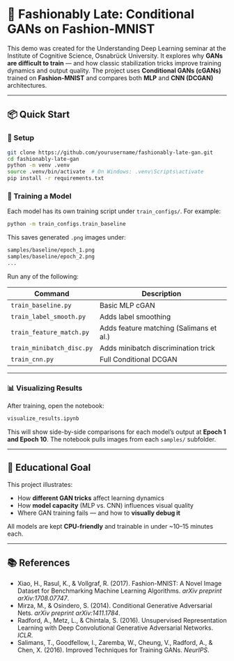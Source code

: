 # 🧵 Fashionably Late: Conditional GANs on Fashion-MNIST

This demo was created for the Understanding Deep Learning seminar at the Institute of Cognitive Science, Osnabrück University. It explores why **GANs are difficult to train** — and how classic stabilization tricks improve training dynamics and output quality. The project uses **Conditional GANs (cGANs)** trained on **Fashion-MNIST** and compares both **MLP** and **CNN (DCGAN)** architectures.

---

## 📦 Quick Start

### 🔧 Setup

```bash
git clone https://github.com/yourusername/fashionably-late-gan.git
cd fashionably-late-gan
python -m venv .venv
source .venv/bin/activate  # On Windows: .venv\Scripts\activate
pip install -r requirements.txt
```

### 🚀 Training a Model

Each model has its own training script under `train_configs/`. For example:

```bash
python -m train_configs.train_baseline
```

This saves generated `.png` images under:

```bash
samples/baseline/epoch_1.png
samples/baseline/epoch_2.png
...
```

Run any of the following:

| Command | Description |
| --- | --- |
| `train_baseline.py` | Basic MLP cGAN |
| `train_label_smooth.py` | Adds label smoothing |
| `train_feature_match.py` | Adds feature matching (Salimans et al.) |
| `train_minibatch_disc.py` | Adds minibatch discrimination trick |
| `train_cnn.py` | Full Conditional DCGAN |

---

### 📊 Visualizing Results

After training, open the notebook:

```bash
visualize_results.ipynb
```

This will show side-by-side comparisons for each model’s output at **Epoch 1 and Epoch 10**. The notebook pulls images from each `samples/` subfolder.

---

## 🧠 Educational Goal

This project illustrates:

- How **different GAN tricks** affect learning dynamics
- How **model capacity** (MLP vs. CNN) influences visual quality
- Where GAN training fails — and how to **visually debug it**

All models are kept **CPU-friendly** and trainable in under ~10–15 minutes each.

---

## 📚 References

- Xiao, H., Rasul, K., & Vollgraf, R. (2017). Fashion-MNIST: A Novel Image Dataset for Benchmarking Machine Learning Algorithms. *arXiv preprint arXiv:1708.07747*.
- Mirza, M., & Osindero, S. (2014). Conditional Generative Adversarial Nets. *arXiv preprint arXiv:1411.1784*.
- Radford, A., Metz, L., & Chintala, S. (2016). Unsupervised Representation Learning with Deep Convolutional Generative Adversarial Networks. *ICLR*.
- Salimans, T., Goodfellow, I., Zaremba, W., Cheung, V., Radford, A., & Chen, X. (2016). Improved Techniques for Training GANs. *NeurIPS*.
